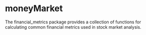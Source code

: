 # moneyMarket
The financial_metrics package provides a collection of functions for calculating common financial metrics used in stock market analysis.
